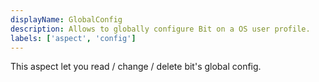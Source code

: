 ```yaml
---
displayName: GlobalConfig
description: Allows to globally configure Bit on a OS user profile.
labels: ['aspect', 'config']
---
```


This aspect let you read / change / delete bit's global config.
